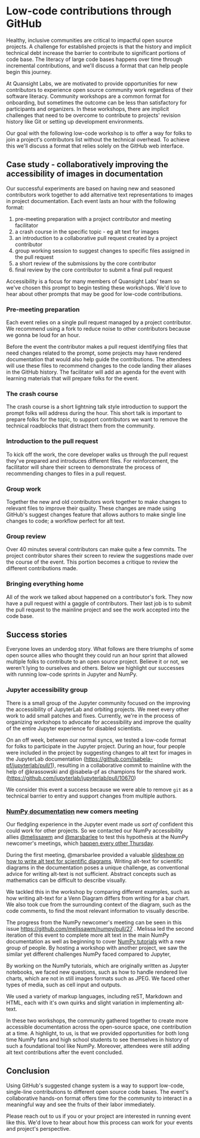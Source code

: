 <!--
.. title: Low-code contributions through GitHub
.. slug: low-code-contributions-through-GitHub
.. date: 2021-09-28 18:00:00 UTC-00:00
.. author: Isabela Presedo-Floyd, Mars Lee, Melissa Weber Mendonça, Tony Fast
.. tags: Jupyter, NumPy, Accessibility
.. category:
.. link:
.. description:
.. type: text
-->


# Low-code contributions through GitHub

Healthy, inclusive communities are critical to impactful open source projects.
A challenge for established projects is that the history and implicit technical
debt increase the barrier to contribute to significant portions of code base.
The literacy of large code bases happens over time through incremental
contributions, and we'll discuss a format that can help people begin this
journey.

At Quansight Labs, we are motivated to provide opportunities for new
contributors to experience open source community work regardless of their
software literacy.  Community workshops are a common format for onboarding, but
sometimes the outcome can be less than satisfactory for participants and
organizers.  In these workshops, there are implicit challenges that need to be
overcome to contribute to projects' revision history like Git or setting up
development environments.

Our goal with the following low-code workshop is to offer a way for folks to
join a project's contributors list without the technical overhead.  To achieve
this we'll discuss a format that relies solely on the GitHub web interface.

<!-- TEASER_END -->

## Case study - collaboratively improving the accessibility of images in documentation

Our successful experiments are based on having new and seasoned contributors
work together to add alternative text representations to images in project
documentation.  Each event lasts an hour with the following format:

1. pre-meeting preparation with a project contributor and meeting facilitator
2. a crash course in the specific topic - eg alt text for images
3. an introduction to a collaborative pull request created by a project contributor
4. group working session to suggest changes to specific files assigned in the pull request
5. a short review of the submissions by the core contributor
6. final review by the core contributor to submit a final pull request

Accessibility is a focus for many members of Quansight Labs' team so we've
chosen this prompt to begin testing these workshops.  We'd love to hear about
other prompts that may be good for low-code contributions.

### Pre-meeting preparation

Each event relies on a single pull request managed by a project contributor.
We recommend using a fork to reduce noise to other contributors because we
gonna be loud for an hour.

Before the event the contributor makes a pull request identifying files that
need changes related to the prompt, some projects may have rendered
documentation that would also help guide the contributions.  The attendees will
use these files to recommend changes to the code landing their aliases in the
GitHub history.  The facilitator will add an agenda for the event with learning
materials that will prepare folks for the event.

### The crash course

The crash course is a short lightning talk style introduction to support the
prompt folks will address during the hour.  This short talk is important to
prepare folks for the topic, to support contributors we want to remove the
technical roadblocks that distract them from the community.

### Introduction to the pull request

To kick off the work, the core developer walks us through the pull request
they've prepared and introduces different files.  For reinforcement, the
facilitator will share their screen to demonstrate the process of recommending
changes to files in a pull request.

### Group work

Together the new and old contributors work together to make changes to relevant
files to improve their quality.  These changes are made using GitHub's suggest
changes feature that allows authors to make single line changes to code; a
workflow perfect for alt text.

### Group review

Over 40 minutes several contributors can make quite a few commits.  The project
contributor shares their screen to review the suggestions made over the course
of the event.  This portion becomes a critique to review the different
contributions made.

### Bringing everything home

All of the work we talked about happened on a contributor's fork.  They now
have a pull request withl a gaggle of contributors.  Their last job is to
submit the pull request to the mainline project and see the work accepted into
the code base.

## Success stories

Everyone loves an underdog story.  What follows are there triumphs of some open
source allies who thought they could run an hour sprint that allowed multiple
folks to contribute to an open source project.  Believe it or not, we weren't
lying to ourselves and others. Below we highlight our successes with running
low-code sprints in Jupyter and NumPy.

### Jupyter accessibility group

There is a small group of the Jupyter community focused on the improving the
accessibility of JupyterLab and orbiting projects.  We meet every other work to
add small patches and fixes. Currently, we're in the process of organizing
workshops to advocate for accessibility and improve the quality of the entire
Jupyter experience for disabled scientists.

On an off week, between our normal syncs, we tested a low-code format for folks
to participate in the Jupyter project.  During an hour, four people were
included in the project by suggesting changes to alt text for images in the
JupyterLab documentation (https://github.com/isabela-pf/jupyterlab/pull/1),
resulting in a collaborative commit to mainline with the help of @krassowski
and @isabela-pf as champions for the shared
work.(https://github.com/jupyterlab/jupyterlab/pull/10670)

We consider this event a success because we were able to remove `git` as a
technical barrier to entry and support changes from multiple authors.


### [NumPy documentation](https://numpy.org/doc/stable/) new comers meeting

Our fledgling experience in the Jupyter event made us *sort of* confident this
could work for other projects.  So we contacted our NumPy accessibility allies
[@melissawm](https://github.com/melissawm) and [@marsbarlee](https://github.com/marsbarlee) to test this hypothesis at the NumPy newcomer's
meetings, which [happen every other
Thursday](https://mail.python.org/archives/list/numpy-discussion@python.org/thread/4EBH3QAH6IR56WJCM7VEL55ACGGK6JKP/).

During the first meeting, @marsbarlee provided a valuable [slideshow on how to
write alt text for scientific
diagrams](https://docs.google.com/presentation/d/150vhbpGrtAc3ALhrS1a07lhEKCgevAY3ITh-4eCndDk/edit?usp=sharing).
Writing alt-text for scientific diagrams in the documentation poses a unique
challenge, as conventional advice for writing alt-text is not sufficient.
Abstract concepts such as mathematics can be difficult to describe visually.

We tackled this in the workshop by comparing different examples, such as how
writing alt-text for a Venn Diagram differs from writing for a bar chart. We
also took cue from the surrounding context of the diagram, such as the code
comments, to find the most relevant information to visually describe.

The progress from the NumPy newcomer's meeting can be seen in this issue
https://github.com/melissawm/numpy/pull/27 .  Melissa led the second iteration
of this event to complete more alt text in the main NumPy documentation as well
as beginning to cover [NumPy tutorials](https://numpy.org/numpy-tutorials/)
with a new group of people. By hosting a workshop with another project, we saw
the similar yet different challenges NumPy faced compared to Jupyter,

By working on the NumPy tutorials, which are originally written as Jupyter
notebooks, we faced new questions, such as how to handle rendered live charts,
which are not in still images formats such as JPEG. We faced other types of
media, such as cell input and outputs.

We used a variety of markup languages, including reST, Markdown and HTML, each
with it's own quirks and slight variation in implementing alt-text.

In these two workshops, the community gathered together to create more
accessible documentation across the open-source space, one contribution at a
time.  A highlight, to us, is that we provided opportunities for both long time
NumPy fans and high school students to see themselves in history of such a
foundational tool like NumPy.  Moreover, attendees were still adding alt text
contributions after the event concluded.


## Conclusion

Using GitHub's suggested change system is a way to support low-code,
single-line contributions to different open source code bases.  The event's
collaborative hands-on format offers time for the community to interact in a
meaningful way and see the fruits of their labor immediately.

Please reach out to us if you or your project are interested in running event
like this.  We'd love to hear about how this process can work for your events
and project's perspective.
